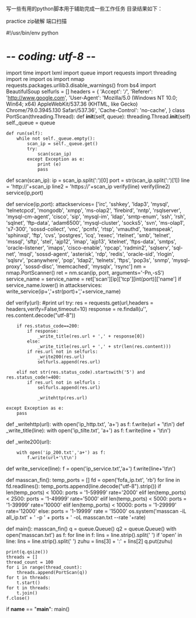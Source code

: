 写一些有用的python脚本用于辅助完成一些工作任务
目录结果如下：








practice
zip破解
端口扫描

#!/usr/bin/env python
# -*- coding: utf-8 -*-

import time
import lxml
import queue
import requests
import threading
import re
import os
import nmap
requests.packages.urllib3.disable_warnings()
from bs4 import BeautifulSoup
selfurls = []
headers = {
            'Accept': '*/*',
            'Referer': 'http://www.google.com',
            'User-Agent': 'Mozilla/5.0 (Windows NT 10.0; Win64; x64) AppleWebKit/537.36 (KHTML, like Gecko) Chrome/79.0.3945.130 Safari/537.36',
            'Cache-Control': 'no-cache',
        }
class PortScan(threading.Thread):
    def __init__(self, queue):
        threading.Thread.__init__(self)
        self._queue = queue

    def run(self):
        while not self._queue.empty():
            scan_ip = self._queue.get()
            try:
                scan(scan_ip)
            except Exception as e:
                print (e)
                pass


def scan(scan_ip):
    ip = scan_ip.split(':')[0]
    port = str(scan_ip.split(':')[1])
    line = 'http://'+scan_ip
    line2 = 'https://'+scan_ip
    verify(line)
    verify(line2)
    service(ip,port)

def service(ip,port):
    attackservices= ['irc', 'sshkey', 'ldap3', 'mysql', 'telnetcpcd', 'mongodb', 'xmpp', 'ms-olap2', 'firebird', 'nntp', 'rsqlserver', 'mysql-cm-agent', 'cisco', 'sip', 'mysql-im', 'ldap', 'smtp-enum', 'ssh', 'rsh', 'sqlnet', 'ftp-data', 'adam6500', 'mysql-cluster', 'socks5', 'svn', 'ms-olap1', 's7-300', 'sossd-collect', 'vnc', 'pcnfs', 'rtsp', 'vmauthd', 'teamspeak', 'sphinxql', 'ftp', 'cvs', 'postgres', 'icq', 'rexec', 'rtelnet', 'smb', 'telnet', 'mssql', 'sftp', 'stel', 'ajp12', 'imap', 'ajp13', 'ktelnet', 'ftps-data', 'smtps', 'oracle-listener', 'imaps', 'cisco-enable', 'rpcap', 'radmin2', 'sqlserv', 'sql-net', 'msql', 'sossd-agent', 'asterisk', 'rdp', 'redis', 'oracle-sid', 'rlogin', 'sqlsrv', 'pcanywhere', 'pop', 'ldap2', 'telnets', 'ftps', 'pop3s', 'snmp', 'mysql-proxy', 'sossd-disc', 'memcached', 'mysqlx', 'rsync']
    nm = nmap.PortScanner()
    ret = nm.scan(ip, port, arguments='-Pn,-sS')
    service_name = service_name = ret['scan'][ip]['tcp'][int(port)]['name']
    if service_name.lower() in attackservices:
        write_service(ip+','+str(port)+','+service_name)

def verify(url):
        #print url
    try:
        res = requests.get(url,headers = headers,verify=False,timeout=10)
        response = re.findall(u'<title>(.*?)</title>', res.content.decode("utf-8"))

        if res.status_code==200:
            if response:
                _write_title(res.url + ',' + response[0])
            else:
                _write_title(res.url + ',' + str(len(res.content)))
            if res.url not in selfurls:
                _write200(res.url)
                selfurls.append(res.url)

        elif not str(res.status_code).startswith('5') and res.status_code!=400:
            if res.url not in selfurls :
                selfurls.append(res.url)

                _writehttp(res.url)

    except Exception as e:
        pass
def _writehttp(url):
        with open('ip_http.txt', 'a+') as f:
            f.write(url + '\t\n')
def _write_title(line):
    with open('ip_tilte.txt', 'a+') as f:
        f.write(line + '\t\n')

def _write200(url):

        with open('ip_200.txt','a+') as f:
            f.write(url+'\t\n')

def write_service(line):
    f = open('ip_service.txt','a+')
    f.write(line+'\t\n')


def masscan_fin():
    temp_ports = []
    fd = open('fofa_ip.txt', 'rb')
    for line in fd.readlines():
        temp_ports.append(line.decode("utf-8").strip())
    if len(temp_ports) < 1000:
        ports = '1-59999'
        rate='2000'
    elif len(temp_ports) < 2500:
        ports = '1-49999'
        rate='5000'
    elif len(temp_ports) < 5000:
        ports = '1-39999'
        rate='10000'
    elif len(temp_ports) < 10000:
        ports = '1-29999'
        rate='12000'
    else:
        ports = '1-19999'
        rate = '15000'
    os.system('masscan -iL all_ip.txt' + ' -p ' + ports + '  -oL masscan.txt --rate '+rate)

def main():
    masscan_fin()
    q = queue.Queue()
    q2 = queue.Queue()
    with open('masscan.txt') as f:
        for line in f:
            lins = line.strip().split(' ')
            if 'open' in line:
                lins = line.strip().split(' ')
                zuhu = lins[3] + ':' + lins[2]
                q.put(zuhu)

    print(q.qsize())
    threads = []
    thread_count = 100
    for i in range(thread_count):
        threads.append(PortScan(q))
    for t in threads:
        t.start()
    for t in threads:
        t.join()
    f.close()

if __name__ == "__main__":
    main()




